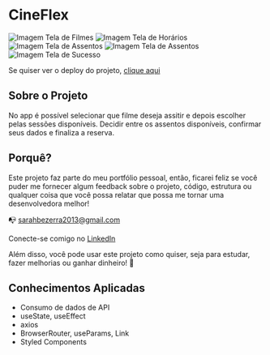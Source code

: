 # CineFlex

![Imagem Tela de Filmes](https://user-images.githubusercontent.com/48498099/150563031-33b13647-9b6e-41a9-8a68-8dbfb10a0264.png)
![Imagem Tela de Horários](https://user-images.githubusercontent.com/48498099/150563068-33eede7c-44c3-4922-98de-23e5591ad883.png)
![Imagem Tela de Assentos](https://user-images.githubusercontent.com/48498099/150563096-e50cc059-2046-40ba-b4f6-6d2d932965ea.png)
![Imagem Tela de Assentos](https://user-images.githubusercontent.com/48498099/150563117-e236ccf5-abf3-4819-9304-e8f4a4848eb8.png)
![Imagem Tela de Sucesso](https://user-images.githubusercontent.com/48498099/150563125-2640c24f-946c-403a-8fef-36d52f791177.png)

Se quiser ver o deploy do projeto, [clique aqui](https://cine-flex-ai4akov48-sarahbezerra.vercel.app/)

## Sobre o Projeto

No app é possível selecionar que filme deseja assitir e depois escolher pelas sessões disponíveis. Decidir entre os assentos disponíveis, confirmar seus dados e finaliza a reserva.

## Porquê?

Este projeto faz parte do meu portfólio pessoal, então, ficarei feliz se você puder me fornecer algum feedback sobre o projeto, código, estrutura ou qualquer coisa que você possa relatar que possa me tornar uma desenvolvedora melhor!

:mailbox_with_no_mail: sarahbezerra2013@gmail.com

Conecte-se comigo no [LinkedIn](https://www.linkedin.com/in/sarah-bezerra-0a8124213/)

Além disso, você pode usar este projeto como quiser, seja para estudar, fazer melhorias ou ganhar dinheiro! :handshake:

## Conhecimentos Aplicadas
- Consumo de dados de API
- useState, useEffect
- axios
- BrowserRouter, useParams, Link
- Styled Components
